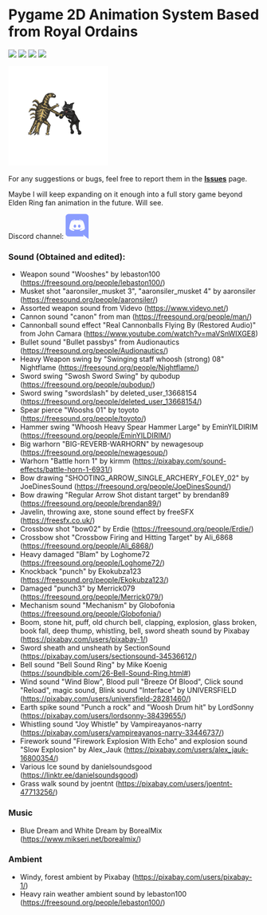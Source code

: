 # Pygame 2D Animation System Based from Royal Ordains

[![](https://markdown-videos-api.jorgenkh.no/youtube/ItCD9LBsJzA)](https://youtu.be/ItCD9LBsJzA)
[![](https://markdown-videos-api.jorgenkh.no/youtube/i3qEavBUuGs)](https://youtu.be/i3qEavBUuGs)
[![](https://markdown-videos-api.jorgenkh.no/youtube/rsZd_9TWNCk)](https://youtu.be/rsZd_9TWNCk)
[![](https://markdown-videos-api.jorgenkh.no/youtube/OLXNAn7SvRY)](https://youtu.be/OLXNAn7SvRY)




<img src="https://github.com/remance/elden-ring-ATEW/blob/main/catfight.gif?raw=true" width="200" height="200"></a>   


For any suggestions or bugs, feel free to report them in the [**Issues**](https://github.com/remance/Royal-Ordains/issues)
page.

Maybe I will keep expanding on it enough into a full story game beyond Elden Ring fan animation in the future. Will see.

Discord channel: [![github](https://github.com/remance/preview/blob/main/discord_logo.png?raw=true)][1]

### Sound (Obtained and edited):

- Weapon sound "Wooshes" by lebaston100 (https://freesound.org/people/lebaston100/)
- Musket shot "aaronsiler_musket 3", "aaronsiler_musket 4" by aaronsiler (https://freesound.org/people/aaronsiler/)
- Assorted weapon sound from Videvo (https://www.videvo.net/)
- Cannon sound "canon" from man (https://freesound.org/people/man/)
- Cannonball sound effect "Real Cannonballs Flying By (Restored Audio)" from John Camara (https://www.youtube.com/watch?v=maVSnWIXGE8)
- Bullet sound "Bullet passbys" from Audionautics (https://freesound.org/people/Audionautics/)
- Heavy Weapon swing by "Swinging staff whoosh (strong) 08" Nightflame (https://freesound.org/people/Nightflame/)
- Sword swing "Swosh Sword Swing" by qubodup (https://freesound.org/people/qubodup/)
- Sword swing "swordslash" by deleted_user_13668154 (https://freesound.org/people/deleted_user_13668154/)
- Spear pierce "Wooshs 01" by toyoto (https://freesound.org/people/toyoto/)
- Hammer swing "Whoosh Heavy Spear Hammer Large" by EminYILDIRIM (https://freesound.org/people/EminYILDIRIM/)
- Big warhorn "BIG-REVERB-WARHORN" by newagesoup (https://freesound.org/people/newagesoup/)
- Warhorn "Battle horn 1" by kirmm (https://pixabay.com/sound-effects/battle-horn-1-6931/)
- Bow drawing "SHOOTING_ARROW_SINGLE_ARCHERY_FOLEY_02" by JoeDinesSound (https://freesound.org/people/JoeDinesSound/)
- Bow drawing "Regular Arrow Shot distant target" by brendan89 (https://freesound.org/people/brendan89/)
- Javelin, throwing axe, stone sound effect by freeSFX (https://freesfx.co.uk/)
- Crossbow shot "bow02" by Erdie (https://freesound.org/people/Erdie/)
- Crossbow shot "Crossbow Firing and Hitting Target" by Ali_6868 (https://freesound.org/people/Ali_6868/)
- Heavy damaged "Blam" by Loghome72 (https://freesound.org/people/Loghome72/)
- Knockback "punch" by Ekokubza123 (https://freesound.org/people/Ekokubza123/)
- Damaged "punch3" by Merrick079 (https://freesound.org/people/Merrick079/)
- Mechanism sound "Mechanism" by Globofonia (https://freesound.org/people/Globofonia/)
- Boom, stone hit, puff, old church bell, clapping, explosion, glass broken, book fall, deep thump, whistling, bell, sword sheath sound by Pixabay (https://pixabay.com/users/pixabay-1/) 
- Sword sheath and unsheath by SectionSound (https://pixabay.com/users/sectionsound-34536612/)
- Bell sound "Bell Sound Ring" by Mike Koenig (https://soundbible.com/26-Bell-Sound-Ring.html#)
- Wind sound "Wind Blow", Blood pull "Breeze Of Blood", Click sound "Reload", magic sound, Blink sound "Interface" by UNIVERSFIELD (https://pixabay.com/users/universfield-28281460/) 
- Earth spike sound "Punch a rock" and "Woosh Drum hit" by LordSonny (https://pixabay.com/users/lordsonny-38439655/)
- Whistling sound "Joy Whistle" by Vampireayanos-narry (https://pixabay.com/users/vampireayanos-narry-33446737/)
- Firework sound "Firework Explosion With Echo" and explosion sound "Slow Explosion" by Alex_Jauk (https://pixabay.com/users/alex_jauk-16800354/)
- Various Ice sound by danielsoundsgood (https://linktr.ee/danielsoundsgood)
- Grass walk sound by joentnt (https://pixabay.com/users/joentnt-47713256/)

### Music

- Blue Dream and White Dream by BorealMix (https://www.mikseri.net/borealmix/)

### Ambient
- Windy, forest ambient by Pixabay (https://pixabay.com/users/pixabay-1/) 
- Heavy rain weather ambient sound by lebaston100 (https://freesound.org/people/lebaston100/)

[1]: https://discord.gg/q7yxz4netf

[2]: https://www.youtube.com/channel/UCgapwWog3mYhkEKIGW8VZtw

